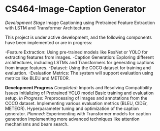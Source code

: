 # CS464-Image-Caption Generator
*Development Stage*
Image Captioning using Pretrained Feature Extraction with LSTM and Transformer Architectures 

This project is under active development, and the following components have been implemented or are in progress:

-Feature Extraction: Using pre-trained models like ResNet or YOLO for extracting features from images.
-Caption Generation: Exploring different architectures, including LSTMs and Transformers for generating captions from image features.
-Dataset: Using the COCO dataset for training and evaluation.
-Evaluation Metrics: The system will support evaluation using metrics like BLEU and METEOR.


**Development Progress**
*Completed:*
Imports and Resolving Compatibility Issues
Initializing of Pretrained YOLO model
Basic training and evaluation setup.
*In Progress:*
Preprocessing of images and annotations from the COCO dataset.
Implementing various evaluation metrics (BLEU, CIDEr, METEOR).
Hyperparameter tuning and optimization of the caption generator.
*Planned:*
Experimenting with Transformer models for caption generation
Implementing more advanced techniques like attention mechanisms and beam search.
